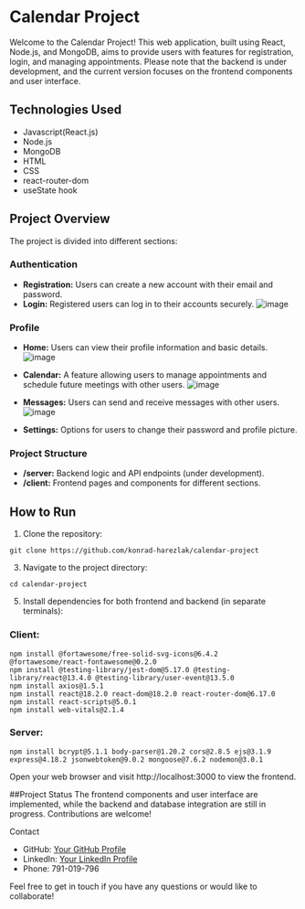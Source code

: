 # Calendar Project

Welcome to the Calendar Project! This web application, built using React, Node.js, and MongoDB, aims to provide users with features for registration, login, and managing appointments. Please note that the backend is under development, and the current version focuses on the frontend components and user interface.

## Technologies Used

- Javascript(React.js)
- Node.js
- MongoDB
- HTML
- CSS
- react-router-dom
- useState hook

## Project Overview

The project is divided into different sections:

### Authentication

- **Registration:** Users can create a new account with their email and password.
- **Login:** Registered users can log in to their accounts securely.
  ![image](https://github.com/konrad-harezlak/calendar-project/assets/146349083/19a2c29f-f51e-41cf-8f5e-dda51b6b316e)


### Profile

- **Home:** Users can view their profile information and basic details.
  ![image](https://github.com/konrad-harezlak/calendar-project/assets/146349083/69f4201e-8b90-4578-aac7-86a560a5926e)
- **Calendar:** A feature allowing users to manage appointments and schedule future meetings with other users.
 ![image](https://github.com/konrad-harezlak/calendar-project/assets/146349083/ba97ffae-8c41-4b18-bd40-80e2f612d0a6)
- **Messages:** Users can send and receive messages with other users.
  ![image](https://github.com/konrad-harezlak/calendar-project/assets/146349083/074348f5-93c3-4928-9e59-592caac42704)

- **Settings:** Options for users to change their password and profile picture.

### Project Structure

- **/server:** Backend logic and API endpoints (under development).
- **/client:** Frontend pages and components for different sections.

## How to Run

1. Clone the repository:
```
git clone https://github.com/konrad-harezlak/calendar-project
```

3. Navigate to the project directory:
```
cd calendar-project
```

5. Install dependencies for both frontend and backend (in separate terminals):
### Client:
```
npm install @fortawesome/free-solid-svg-icons@6.4.2 @fortawesome/react-fontawesome@0.2.0
npm install @testing-library/jest-dom@5.17.0 @testing-library/react@13.4.0 @testing-library/user-event@13.5.0
npm install axios@1.5.1
npm install react@18.2.0 react-dom@18.2.0 react-router-dom@6.17.0
npm install react-scripts@5.0.1
npm install web-vitals@2.1.4
```
### Server:
```
npm install bcrypt@5.1.1 body-parser@1.20.2 cors@2.8.5 ejs@3.1.9 express@4.18.2 jsonwebtoken@9.0.2 mongoose@7.6.2 nodemon@3.0.1
```
Open your web browser and visit http://localhost:3000 to view the frontend.

##Project Status
The frontend components and user interface are implemented, while the backend and database integration are still in progress. Contributions are welcome!

Contact
- GitHub: [Your GitHub Profile](https://github.com/konrad-harezlak)
- LinkedIn: [Your LinkedIn Profile](https://www.linkedin.com/in/konrad-harężlak-6293a5272/)
- Phone: 791-019-796

Feel free to get in touch if you have any questions or would like to collaborate!
